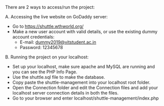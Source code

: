 There are 2 ways to access/run the project:

A. Accessing the live website on GoDaddy server:
  - Go to https://shuttle.wthworld.org/
  - Make a new user account with valid details, or use the existing dummy account credentials:
       - E-mail: dummy2019@vitstudent.ac.in
       - Password: 12345678
  
B. Running the project on your localhost:
  - Set up your localhost, make sure apache and MySQL are running and you can see the PHP Info Page.
  - Use the shuttle.sql file to make the database.
  - Copy paste the shuttle-management into your localhost root folder.
  - Open the Connection folder and edit the Connection files and add your localhost server connection details in both the files.
  - Go to your browser and enter localhost/shuttle-management/index.php
